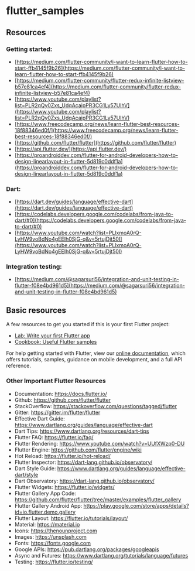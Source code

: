 # flutter_samples


## Resources  
  
### Getting started:

  - [https://medium.com/flutter-community/i-want-to-learn-flutter-how-to-start-ffb4145f9b26](https://medium.com/flutter-community/i-want-to-learn-flutter-how-to-start-ffb4145f9b26)
  - [https://medium.com/flutter-community/flutter-redux-infinite-listview-b57e81ca4ef4](https://medium.com/flutter-community/flutter-redux-infinite-listview-b57e81ca4ef4)
  - [https://www.youtube.com/playlist?list=PLR2qQy0Zxs_UdqAcaipPR3CG1Ly57UlhV](https://www.youtube.com/playlist?list=PLR2qQy0Zxs_UdqAcaipPR3CG1Ly57UlhV)
  - [https://www.freecodecamp.org/news/learn-flutter-best-resources-18f88346ed0f/](https://www.freecodecamp.org/news/learn-flutter-best-resources-18f88346ed0f/)
  - [https://github.com/flutter/flutter](https://github.com/flutter/flutter)
  - [https://api.flutter.dev/](https://api.flutter.dev/)
  - [https://proandroiddev.com/flutter-for-android-developers-how-to-design-linearlayout-in-flutter-5d819c0ddf1a](https://proandroiddev.com/flutter-for-android-developers-how-to-design-linearlayout-in-flutter-5d819c0ddf1a)

### Dart: 

  - [https://dart.dev/guides/language/effective-dart](https://dart.dev/guides/language/effective-dart)  
  - [https://codelabs.developers.google.com/codelabs/from-java-to-dart/#0](https://codelabs.developers.google.com/codelabs/from-java-to-dart/#0)
  - [https://www.youtube.com/watch?list=PLlxmoA0rQ-LyHW9voBdNo4gEEIh0SjG-q&v=5rtujDjt50I](https://www.youtube.com/watch?list=PLlxmoA0rQ-LyHW9voBdNo4gEEIh0SjG-q&v=5rtujDjt50I)
  

### Integration testing:
  
  - [https://medium.com/@sagarsuri56/integration-and-unit-testing-in-flutter-f08e4bd961d5](https://medium.com/@sagarsuri56/integration-and-unit-testing-in-flutter-f08e4bd961d5)

 

## Basic resources

A few resources to get you started if this is your first Flutter project:

- [Lab: Write your first Flutter app](https://flutter.dev/docs/get-started/codelab)
- [Cookbook: Useful Flutter samples](https://flutter.dev/docs/cookbook)

For help getting started with Flutter, view our
[online documentation](https://flutter.dev/docs), which offers tutorials,
samples, guidance on mobile development, and a full API reference.


### Other Important Flutter Resources

* Documentation: https://docs.flutter.io/
* Github: https://github.com/flutter/flutter
* StackOverflow: https://stackoverflow.com/questions/tagged/flutter
* Gitter: https://gitter.im/flutter/flutter
* Effective Dart Guide: https://www.dartlang.org/guides/language/effective-dart
* Dart Tips: https://www.dartlang.org/resources/dart-tips
* Flutter FAQ: https://flutter.io/faq/
* Flutter Rendering: https://www.youtube.com/watch?v=UUfXWzp0-DU
* Flutter Engine: https://github.com/flutter/engine/wiki
* Hot Reload: https://flutter.io/hot-reload/
* Flutter Inspector: https://dart-lang.github.io/observatory/
* Dart Style Guide: https://www.dartlang.org/guides/language/effective-dart/style
* Dart Observatory: https://dart-lang.github.io/observatory/
* Flutter Widgets: https://flutter.io/widgets/
* Flutter Gallery App Code: https://github.com/flutter/flutter/tree/master/examples/flutter_gallery
* Flutter Gallery Android App: https://play.google.com/store/apps/details?id=io.flutter.demo.gallery
* Flutter Layout: https://flutter.io/tutorials/layout/
* Material: https://material.io
* Icons: https://thenounproject.com
* Images: https://unsplash.com
* Fonts: https://fonts.google.com
* Google APIs: https://pub.dartlang.org/packages/googleapis
* Async and Futures: https://www.dartlang.org/tutorials/language/futures
* Testing: https://flutter.io/testing/

